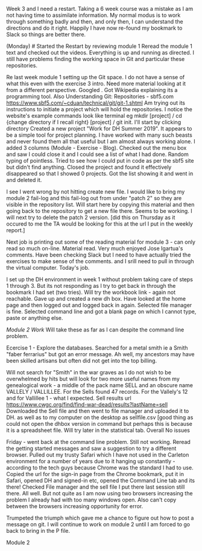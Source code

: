 Week 3 and I need a restart. Taking a 6 week course was a mistake as I am not having time to assimilate information. My normal modus is to work through something badly and then, and only then, I can understand the directions and do it right.
Happily I have now re-found my bookmark to Slack so things are better there.

(Monday) # Started the Restart by reviewing module 1
Reread the module 1 text and checked out the videos. Everything is up and running as directed. I still have problems finding the working space in Git and particular these repositories.

Re last week module 1 setting up the Git space. I do not have a sense of what this even with the exercise 3 intro. Need more material looking at it from a different perspective. Googled <what are Git repositories>. Got Wikipedia explaining its a programming tool. Also Understanding Git: Repositories - sbf5.com
https://www.sbf5.com/~cduan/technical/git/git-1.shtml Am trying out its instructions to initiate a project which will hold the repositories. I notice the website's example commands look like terminal eg mkdir [project] / cd {change directory if I recall right} [project] / git init. I'll start by clicking directory
Created a new project "Work for DH Summer 2019". It appears to be a simple tool for project planning. I have worked with many such beasts and never found them all that useful but I am almost always working alone. I added 3 columns (Module - Exercise - Blog). Checked out the menu box and saw I could close it and I could see a list of what I had done. Random typing of <git init> pointless. Tried to see how I could put in code as per the sbf5 site but didn't find anything. Closed the project and found it effectively disappeared so that I showed 0 projects. Got the list showing it and went in and deleted it.
  
I see I went wrong by not hitting create new file. I would like to bring my module 2 fail-log and this fail-log out from under "patch 2" so they are visible in the repository list. Will start here by copying this material and then going back to the repository to get a new file there. Seems to be working. I will next try to delete the patch 2 version. [did this on Thursday as it occured to me the TA would be looking for this at the url I put in the weekly report.]

Next job is printing out some of the reading material for module 3 - can only read so much on-line. Material read. Very much enjoyed Jose Igartua's comments. Have been checking Slack but I need to have actually tried the exercises to make sense of the comments. and I srill need to pull in through the virtual computer. Today's job.

I set up the DH environment in week 1 without problem taking care of steps 1 through 3. But its not responding as I try to get back in through the bookmark I had set (two tries). Will try the workbook link - again not reachable. Gave up and created a new dh box.
Have looked at the home page and then logged out and logged back in again. Selected file manager is fine. Selected command line and got a blank page on which I cannot type, paste or anything else.

*Module 2 Work*
Will take these as far as I can despite the command line problem.

Ecercise 1 - Explore the databases. Searched for a metal smith ie a Smith "faber ferrarius" but got an error message. Ah well, my ancestors may have been skilled artisans but often did not get into the top billing.

Will not search for "Smith" in the war graves as I do not wish to be overwhelmed by hits but will look for two more useful names from my genealogical work - a middle of the pack name SELL and an obscure name VALLELY / VALLILLEE. For the Sells found 47 records. For the Vallely's 12 and for Vallillee 1 - what I expected. 
Sell results url https://www.cwgc.org/find/find-war-dead/results?lastName=sell
Downloaded the Sell file and then went to file manager and uploaded it to DH. as well as to my computer on the desktop as sellfile.csv [good thing as could not open the dhbox version in command but perhaps this is because it is a spreadsheet file. Will try later in the statistical tab.
Overall No issues

Friday - went back at the command line problem. Still not working. Reread the getting started messages and saw a suggestion to try a different browser. Pulled out my trusty Safari which I have not used in the Carleton environment for a number of years due to it hanging up constantly - according to the tech guys because Chrome was the standard I had to use. Copied the url for the sign-in page from the Chrome bookmark, put it in Safari, opened DH and signed-in etc, opened the Command Line tab and its there! Checked File manager and the sell file I put there last session still there. All well.
But not quite as I am now using two browsers increasing the problem I already had with too many windows open. Also can't copy between the browsers increasing opportunity for error.

Trumpeted the triumph which gave me a chance to figure out how to post a message on git.
I will continue to work on module 2 until I am forced to go back to bring in the P file.

Module 2
